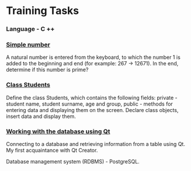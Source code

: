 # Training Tasks
### Language - C ++

### [Simple number](https://github.com/AndrewTer/Training-Tasks-CPP/blob/master/Simple-Number/main.cpp)

A natural number is entered from the keyboard, to which the number 1 is added to the beginning and end (for example: 267 -> 12671). In the end, determine if this number is prime?

### [Class Students](https://github.com/AndrewTer/Training-Tasks-CPP/tree/master/Class-Students)

Define the class Students, which contains the following fields: private - student name, student surname, age and group, public - methods for entering data and displaying them on the screen. Declare class objects, insert data and display them.

### [Working with the database using Qt](https://github.com/AndrewTer/Training-Tasks-CPP/tree/master/Working-With-The-Database-Using-Qt)

Connecting to a database and retrieving information from a table using Qt. My first acquaintance with Qt Creator.

Database management system (RDBMS) - PostgreSQL.
